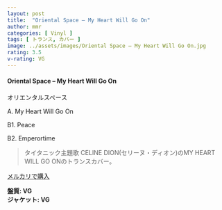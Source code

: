 ```yaml
---
layout: post
title:  "Oriental Space – My Heart Will Go On"
author: mmr
categories: [ Vinyl ]
tags: [ トランス, カバー ]
image: ../assets/images/Oriental Space – My Heart Will Go On.jpg
rating: 3.5
v-rating: VG
---
```


#### Oriental Space – My Heart Will Go On

オリエンタルスペース

A. My Heart Will Go On

B1. Peace

B2. Emperortime

> タイタニック主題歌 CELINE DION(セリーヌ・ディオン)のMY HEART WILL GO ONのトランスカバー。

[メルカリで購入](https://jp.mercari.com/item/m90932378296)

<div class="mt-4 mb-4 d-flex align-items-center">
<strong class="mr-1">盤質: VG</strong>
</div>
<div class="mt-4 mb-4 d-flex align-items-center">
<strong class="mr-1">ジャケット: VG</strong>
</div>

